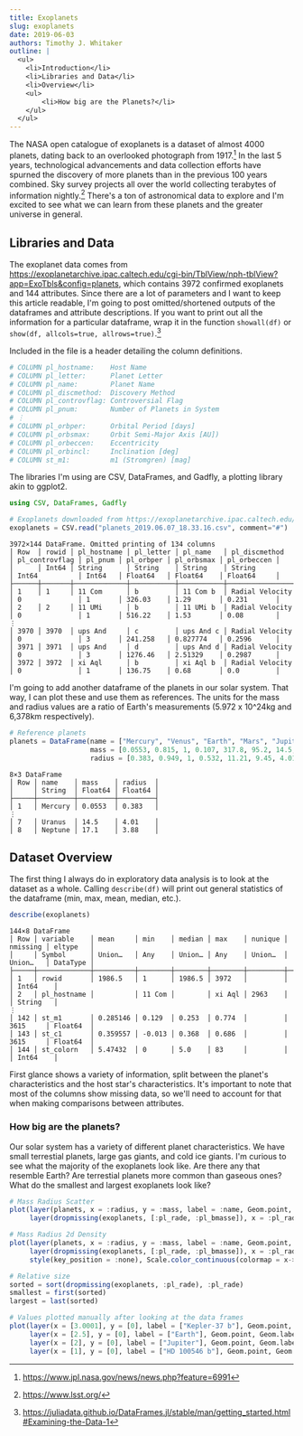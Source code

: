 ```yaml
---
title: Exoplanets
slug: exoplanets
date: 2019-06-03
authors: Timothy J. Whitaker
outline: |
  <ul>
    <li>Introduction</li>
    <li>Libraries and Data</li>
    <li>Overview</li>
    <ul>
        <li>How big are the Planets?</li>
    </ul>
  </ul>
---
```


The NASA open catalogue of exoplanets is a dataset of almost 4000 planets, dating back to an overlooked photograph from 1917.[^1] In the last 5 years, technological advancements and data collection efforts have spurned the discovery of more planets than in the previous 100 years combined. Sky survey projects all over the world collecting terabytes of information nightly.[^2] There's a ton of astronomical data to explore and I'm excited to see what we can learn from these planets and the greater universe in general.

## Libraries and Data

The exoplanet data comes from <https://exoplanetarchive.ipac.caltech.edu/cgi-bin/TblView/nph-tblView?app=ExoTbls&config=planets>, which contains 3972 confirmed exoplanets and 144 attributes. Since there are a lot of parameters and I want to keep this article readable, I'm going to post omitted/shortened outputs of the dataframes and attribute descriptions. If you want to print out all the information for a particular dataframe, wrap it in the function `showall(df)` or `show(df, allcols=true, allrows=true)`.[^3]

Included in the file is a header detailing the column definitions.

```julia
# COLUMN pl_hostname:    Host Name
# COLUMN pl_letter:      Planet Letter
# COLUMN pl_name:        Planet Name
# COLUMN pl_discmethod:  Discovery Method
# COLUMN pl_controvflag: Controversial Flag
# COLUMN pl_pnum:        Number of Planets in System
# ⋮
# COLUMN pl_orbper:      Orbital Period [days]
# COLUMN pl_orbsmax:     Orbit Semi-Major Axis [AU])
# COLUMN pl_orbeccen:    Eccentricity
# COLUMN pl_orbincl:     Inclination [deg]
# COLUMN st_m1:          m1 (Stromgren) [mag]
```

The libraries I'm using are CSV, DataFrames, and Gadfly, a plotting library akin to ggplot2.

```julia
using CSV, DataFrames, Gadfly

# Exoplanets downloaded from https://exoplanetarchive.ipac.caltech.edu/cgi-bin/TblView/nph-tblView?app=ExoTbls&config=planets
exoplanets = CSV.read("planets_2019.06.07_18.33.16.csv", comment="#")
```

```text
3972×144 DataFrame. Omitted printing of 134 columns
│ Row  │ rowid │ pl_hostname │ pl_letter │ pl_name   │ pl_discmethod   │ pl_controvflag │ pl_pnum │ pl_orbper │ pl_orbsmax │ pl_orbeccen │
│      │ Int64 │ String      │ String    │ String    │ String          │ Int64          │ Int64   │ Float64   │ Float64    │ Float64     │
├──────┼───────┼─────────────┼───────────┼───────────┼─────────────────┼────────────────┼─────────┼───────────┼────────────┼─────────────┤
│ 1    │ 1     │ 11 Com      │ b         │ 11 Com b  │ Radial Velocity │ 0              │ 1       │ 326.03    │ 1.29       │ 0.231       │
│ 2    │ 2     │ 11 UMi      │ b         │ 11 UMi b  │ Radial Velocity │ 0              │ 1       │ 516.22    │ 1.53       │ 0.08        │
⋮
│ 3970 │ 3970  │ ups And     │ c         │ ups And c │ Radial Velocity │ 0              │ 3       │ 241.258   │ 0.827774   │ 0.2596      │
│ 3971 │ 3971  │ ups And     │ d         │ ups And d │ Radial Velocity │ 0              │ 3       │ 1276.46   │ 2.51329    │ 0.2987      │
│ 3972 │ 3972  │ xi Aql      │ b         │ xi Aql b  │ Radial Velocity │ 0              │ 1       │ 136.75    │ 0.68       │ 0.0         │
```

I'm going to add another dataframe of the planets in our solar system. That way, I can plot these and use them as references. The units for the mass and radius values are a ratio of Earth's measurements (5.972 x 10^24kg and 6,378km respectively).

```julia
# Reference planets
planets = DataFrame(name = ["Mercury", "Venus", "Earth", "Mars", "Jupiter", "Saturn", "Uranus", "Neptune"],
                    mass = [0.0553, 0.815, 1, 0.107, 317.8, 95.2, 14.5, 17.1],
                    radius = [0.383, 0.949, 1, 0.532, 11.21, 9.45, 4.01, 3.88])
```

```text
8×3 DataFrame
│ Row │ name    │ mass    │ radius  │
│     │ String  │ Float64 │ Float64 │
├─────┼─────────┼─────────┼─────────┤
│ 1   │ Mercury │ 0.0553  │ 0.383   │
⋮
│ 7   │ Uranus  │ 14.5    │ 4.01    │
│ 8   │ Neptune │ 17.1    │ 3.88    │
```

## Dataset Overview

The first thing I always do in exploratory data analysis is to look at the dataset as a whole. Calling `describe(df)` will print out general statistics of the dataframe (min, max, mean, median, etc.).

```julia
describe(exoplanets)
```

```text
144×8 DataFrame
│ Row │ variable    │ mean     │ min    │ median │ max    │ nunique │ nmissing │ eltype   │
│     │ Symbol      │ Union…   │ Any    │ Union… │ Any    │ Union…  │ Union…   │ DataType │
├─────┼─────────────┼──────────┼────────┼────────┼────────┼─────────┼──────────┼──────────┤
│ 1   │ rowid       │ 1986.5   │ 1      │ 1986.5 │ 3972   │         │          │ Int64    │
│ 2   │ pl_hostname │          │ 11 Com │        │ xi Aql │ 2963    │          │ String   │
⋮
│ 142 │ st_m1       │ 0.285146 │ 0.129  │ 0.253  │ 0.774  │         │ 3615     │ Float64  │
│ 143 │ st_c1       │ 0.359557 │ -0.013 │ 0.368  │ 0.686  │         │ 3615     │ Float64  │
│ 144 │ st_colorn   │ 5.47432  │ 0      │ 5.0    │ 83     │         │          │ Int64    │
```

First glance shows a variety of information, split between the planet's characteristics and the host star's characteristics. It's important to note that most of the columns show missing data, so we'll need to account for that when making comparisons between attributes.

### How big are the planets?

Our solar system has a variety of different planet characteristics. We have small terrestial planets, large gas giants, and cold ice giants. I'm curious to see what the majority of the exoplanets look like. Are there any that resemble Earth? Are terrestial planets more common than gaseous ones? What do the smallest and largest exoplanets look like?

```julia
# Mass Radius Scatter
plot(layer(planets, x = :radius, y = :mass, label = :name, Geom.point, Geom.label, style(default_color = colorant"#fff", point_label_color = colorant"#fff")),
     layer(dropmissing(exoplanets, [:pl_rade, :pl_bmasse]), x = :pl_rade, y = :pl_bmasse))

```

<object data="mass-radius-scatter.svg" type="image/svg+xml">
    <param name="url" value="mass-radius-scatter.svg">
</object>

```julia
# Mass Radius 2d Density
plot(layer(planets, x = :radius, y = :mass, label = :name, Geom.point, Geom.label, style(default_color = colorant"#fff", point_label_color = colorant"#fff")),
     layer(dropmissing(exoplanets, [:pl_rade, :pl_bmasse]), x = :pl_rade, y = :pl_bmasse, Geom.density2d),
     style(key_position = :none), Scale.color_continuous(colormap = x->colorant"#fe4365"))
```

<object data="mass-radius-density.svg" type="image/svg+xml">
    <param name="url" value="mass-radius-density.svg">
</object>

```julia
# Relative size
sorted = sort(dropmissing(exoplanets, :pl_rade), :pl_rade)
smallest = first(sorted)
largest = last(sorted)

# Values plotted manually after looking at the data frames
plot(layer(x = [3.0001], y = [0], label = ["Kepler-37 b"], Geom.point, Geom.label, style(point_size = 0.336px, point_label_color = colorant"white")),
     layer(x = [2.5], y = [0], label = ["Earth"], Geom.point, Geom.label, style(point_size = 1px, point_label_color = colorant"white")),
     layer(x = [2], y = [0], label = ["Jupiter"], Geom.point, Geom.label, style(point_size = 11.21px, point_label_color = colorant"white")),
     layer(x = [1], y = [0], label = ["HD 100546 b"], Geom.point, Geom.label, style(point_size = 77.342px, point_label_color = colorant"white")))
```

<object data="relative-size.svg" type="image/svg+xml">
    <param name="url" value="relative-size.svg">
</object>

[^1]: https://www.jpl.nasa.gov/news/news.php?feature=6991
[^2]: https://www.lsst.org/
[^3]: https://juliadata.github.io/DataFrames.jl/stable/man/getting_started.html#Examining-the-Data-1
